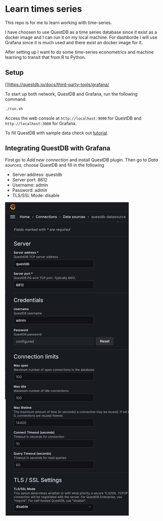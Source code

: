 # Learn times series
This repo is for me to learn working with time-series.

I have choosen to use QuestDB as a time series database since it exist as a docker image and I can run it on my local machine.
For dashborde I will use Grafana since it is much used and there exist an docker image for it.

After setting up I want to do some time-series econometrics and machine learning to transit that from R to Python. 

## Setup

[]<https://questdb.io/docs/third-party-tools/grafana/>

To start up both network, QuestDB and Grafana, run the following command:
```bash
./run.sh
```

Access the web console at `http://localhost:9000` for QuestDB and `http://localhost:3000` for Grafana.

To fill QuestDB with sample data check out [tutorial](./tutorial.md).

## Integrating QuestDB with Grafana
First go to *Add new connection* and install QuestDB plugin. Then go to *Data sources*, choose QuestDB and fill in the following
- Server address: questdb
- Server port: 8812
- Username: admin
- Password: admin
- TLS/SSL Mode: disable

![Screenshot of settings](settings.png)